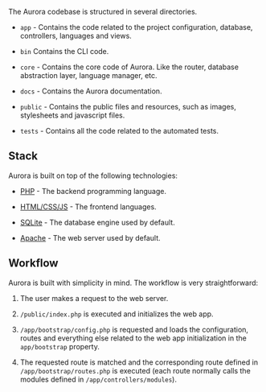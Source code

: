 The Aurora codebase is structured in several directories.

- `app` - Contains the code related to the project configuration, database, controllers, languages and views.

- `bin` Contains the CLI code.

- `core` - Contains the core code of Aurora. Like the router, database abstraction layer, language manager, etc.

- `docs` - Contains the Aurora documentation.

- `public` - Contains the public files and resources, such as images, stylesheets and javascript files.

- `tests` - Contains all the code related to the automated tests.

## Stack

Aurora is built on top of the following technologies:

- [PHP](https://www.php.net) - The backend programming language.

- [HTML/CSS/JS](https://developer.mozilla.org/en-US/docs/Web) - The frontend languages.

- [SQLite](https://www.sqlite.org) - The database engine used by default.

- [Apache](https://httpd.apache.org) - The web server used by default.

## Workflow

Aurora is built with simplicity in mind. The workflow is very straightforward:

1. The user makes a request to the web server.

2. `/public/index.php` is executed and initializes the web app.

3. `/app/bootstrap/config.php` is requested and loads the configuration, routes and everything else related to the web app initialization in the `app/bootstrap` property.

4. The requested route is matched and the corresponding route defined in `/app/bootstrap/routes.php` is executed (each route normally calls the modules defined in `/app/controllers/modules`).